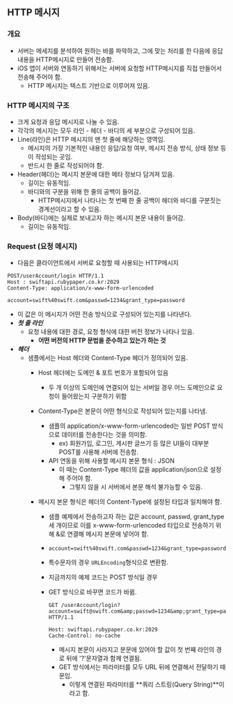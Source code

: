 ## HTTP 메시지

### 개요

- 서버는 메세지를 분석하여 원하는 바를 파악하고, 그에 맞는 처리를 한 다음에 응답 내용을 HTTP메시지로 만들어 전송함.
- iOS 앱이 서버와 연동하기 위해서는 서버에 요청할 HTTP메시지를 직접 만들어서 전송해 주어야 함.
  - HTTP 메시지는 텍스트 기반으로 이루어져 있음.

### HTTP 메시지의 구조

- 크게 요청과 응답 메시지로 나눌 수 있음.
- 각각의 메시지는 모두 라인 - 헤더 - 바디의 세 부분으로 구성되어 있음.
- Line(라인)은 HTTP 메시지의 맨 첫 줄에 해당하는 영역임.
  - 메시지의 가장 기본적인 내용인 응답/요청 여부, 메시지 전송 방식, 상태 정보 등이 작성되는 곳임.
  - 반드시 한 줄로 작성되어야 함.
- Header(헤더)는  메시지 본문에 대한 메타 정보다 담겨져 있음.
  - 길이는 유동적임.
  - 바디와의 구분을 위해 한 줄의 공백이 들어감.
    - HTTP메시지에서 나타나는 첫 번째 한 줄 공백이 헤더와 바디를 구분짓는 경계선이라고 할 수 있음.
- Body(바디)에는 실제로 보내고자 하는 메시지 본문 내용이 들어감.
  - 길이는 유동적임.

### Request (요청 메시지)

- 다음은 클라이언트에서 서버로 요청할 때 사용되는 HTTP메시지

```http
POST/userAccount/login HTTP/1.1
Host : swiftapi.rubypaper.co.kr:2029
Content-Type: application/x-www-form-urlencoded

account=swift%40swift.com&passwd=1234&grant_type=password
```

- 이 값은 이 메시지가 어떤 전송 방식으로 구성되어 있는지를 나타낸다.
- ***첫 줄 라인***
  - 요청 내용에 대한 경로, 요청 형식에 대한 버전 정보가 나타나 있음.
    - **어떤 버전의 HTTP 문법을 준수하고 있는가 하는 것**
- ***헤더***
  - 샘플에서는 Host 헤더와 Content-Type 헤더가 정의되어 있음.
    - Host 헤더에는 도메인 & 포트 번호가 포함되어 있음
      
      - 두 개 이상의 도메인에 연결되어 있는 서버일 경우 어느 도메인으로 요청이 들어왔는지 구분하기 위함
      
    - Content-Type은 본문이 어떤 형식으로 작성되어 있는지를 나타냄.
      - 샘플의 application/x-www-form-urlencoded는 일반 POST 방식으로 데이터를 전송한다는 것을 의미함.
        - ex) 회원가입, 로그인, 게시판 글쓰기 등 많은 UI들이 대부분 POST를 사용해 서버에 전송함.
      - API 연동을 위해 사용할 메시지 본문 형식 : JSON
        - 이 때는 Content-Type 헤더의 값을 application/json으로 설정해 주어야 함.
          - 그렇지 않을 시 서버에서 본문 해석 불가능할 수 있음.
      
    - 메시지 본문 형식은 헤더의 Content-Type에 설정된 타입과 일치해야 함.
    
      - 샘플 예제에서 전송하고자 하는 값은 account, passwd, grant_type 세 개이므로 이를 x-www-form-urlencoded 타입으로 전송하기 위해 &로 연결해 메시지 본문에 넣어야 함.
    
      - ```http
        account=swift%40swift.com&passwd=1234&grant_type=password
        ```
    
      - 특수문자의 경우 `URLEncoding`형식으로 변환함.
      
      - 지금까지의 예제 코드는 POST 방식일 경우
      
      - GET 방식으로 바꾸면 코드가 바뀜.
      
        ```http
        GET /userAccount/login?account=swift@swift.com&amp;passwd=1234&amp;grant_type=password HTTP/1.1
        
        Host: swiftapi.rubypaper.co.kr:2029
        Cache-Control: no-cache
        ```
      
        - 메시지 본문이 사라지고 분문에 있어야 할 값이 첫 번째 라인의 경로 뒤에 '?'문자열과 함께 연결됨.
        - GET 방식에서는 파라미터를 모두 URL 뒤에 연결해서 전달하기 때문임.
          - 이렇게 연결된 파라미터를 **쿼리 스트링(Query String)**이라고 함.

